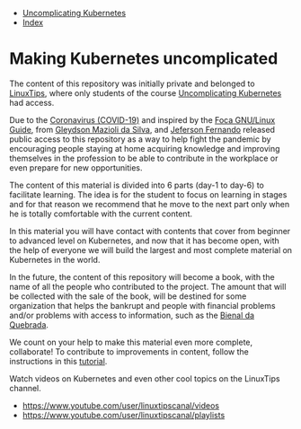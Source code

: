 <!-- TOC -->
- [Uncomplicating Kubernetes](#Uncomplicating-Kubernetes)
- [Index](#index)
<!-- TOC -->

# Making Kubernetes uncomplicated

The content of this repository was initially private and belonged to [LinuxTips](https://www.linuxtips.io), where only students of the course [Uncomplicating Kubernetes](https://www.linuxtips.io/product-page/uncomplicating-it-kubernetes) had access.

Due to the [Coronavirus (COVID-19)](https://coronavirus.jhu.edu/map.html) and inspired by the [Foca GNU/Linux Guide](https://guiafoca.org), from [Gleydson Mazioli da Silva](https://twitter.com/gleydsonmazioli), and [Jeferson Fernando](https://twitter.com/badtux_) released public access to this repository as a way to help fight the pandemic by encouraging people staying at home acquiring knowledge and improving themselves in the profession to be able to contribute in the workplace or even prepare for new opportunities.

The content of this material is divided into 6 parts (day-1 to day-6) to facilitate learning. The idea is for the student to focus on learning in stages and for that reason we recommend that he move to the next part only when he is totally comfortable with the current content.

In this material you will have contact with contents that cover from beginner to advanced level on Kubernetes, and now that it has become open, with the help of everyone we will build the largest and most complete material on Kubernetes in the world.

In the future, the content of this repository will become a book, with the name of all the people who contributed to the project. The amount that will be collected with the sale of the book, will be destined for some organization that helps the bankrupt and people with financial problems and/or problems with access to information, such as the [Bienal da Quebrada](https://twitter.com/bienalquebrada).

We count on your help to make this material even more complete, collaborate! To contribute to improvements in content, follow the instructions in this [tutorial](CONTRIBUTING.md).

Watch videos on Kubernetes and even other cool topics on the LinuxTips channel.

* https://www.youtube.com/user/linuxtipscanal/videos
* https://www.youtube.com/user/linuxtipscanal/playlists
